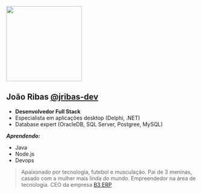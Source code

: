  <img src="https://avatars.githubusercontent.com/u/105611273?v=4" width="200" height="200">

 ## João Ribas [@jribas-dev](https://github.com/jribas-dev)
 
 - **Desenvolvedor Full Stack**
 - Especialista em aplicações desktop (Delphi, .NET)
 - Database expert (OracleDB, SQL Server, Postgree, MySQL)
 
 ***Aprendendo:***
 - Java
 - Node.js
 - Devops

 > Apaixonado por tecnologia, futebol e musculação.
 > Pai de 3 meninas, casado com a mulher mais linda do mundo.
 > Empreendedor na área de tecnologia. CEO da empresa [B3 ERP](https://3b3.com.br)
